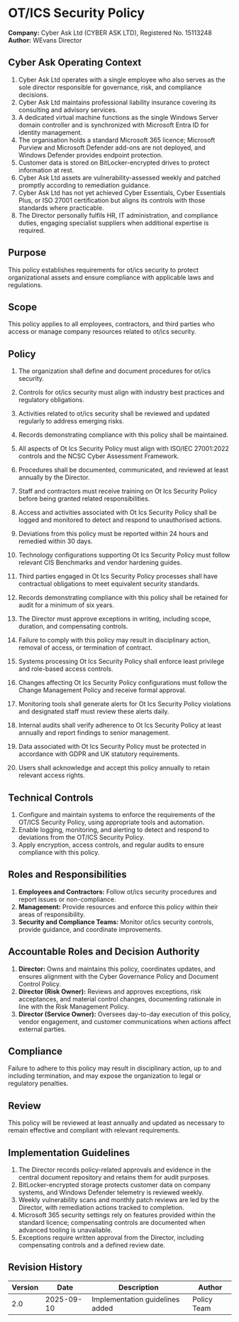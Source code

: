 # OT/ICS Security Policy

**Company:** Cyber Ask Ltd (CYBER ASK LTD), Registered No. 15113248  
**Author:** WEvans Director

## Cyber Ask Operating Context

1. Cyber Ask Ltd operates with a single employee who also serves as the sole director responsible for governance, risk, and compliance decisions.
2. Cyber Ask Ltd maintains professional liability insurance covering its consulting and advisory services.
3. A dedicated virtual machine functions as the single Windows Server domain controller and is synchronized with Microsoft Entra ID for identity management.
4. The organisation holds a standard Microsoft 365 licence; Microsoft Purview and Microsoft Defender add-ons are not deployed, and Windows Defender provides endpoint protection.
5. Customer data is stored on BitLocker-encrypted drives to protect information at rest.
6. Cyber Ask Ltd assets are vulnerability-assessed weekly and patched promptly according to remediation guidance.
7. Cyber Ask Ltd has not yet achieved Cyber Essentials, Cyber Essentials Plus, or ISO 27001 certification but aligns its controls with those standards where practicable.
8. The Director personally fulfils HR, IT administration, and compliance duties, engaging specialist suppliers when additional expertise is required.



## Purpose

This policy establishes requirements for ot/ics security to protect organizational assets and ensure compliance with applicable laws and regulations.

## Scope

This policy applies to all employees, contractors, and third parties who access or manage company resources related to ot/ics security.

## Policy
1. The organization shall define and document procedures for ot/ics security.
2. Controls for ot/ics security must align with industry best practices and regulatory obligations.
3. Activities related to ot/ics security shall be reviewed and updated regularly to address emerging risks.
4. Records demonstrating compliance with this policy shall be maintained.

1. All aspects of Ot Ics Security Policy must align with ISO/IEC 27001:2022 controls and the NCSC Cyber Assessment Framework.
2. Procedures shall be documented, communicated, and reviewed at least annually by the Director.
3. Staff and contractors must receive training on Ot Ics Security Policy before being granted related responsibilities.
4. Access and activities associated with Ot Ics Security Policy shall be logged and monitored to detect and respond to unauthorised actions.
5. Deviations from this policy must be reported within 24 hours and remedied within 30 days.
6. Technology configurations supporting Ot Ics Security Policy must follow relevant CIS Benchmarks and vendor hardening guides.
7. Third parties engaged in Ot Ics Security Policy processes shall have contractual obligations to meet equivalent security standards.
8. Records demonstrating compliance with this policy shall be retained for audit for a minimum of six years.
9. The Director must approve exceptions in writing, including scope, duration, and compensating controls.
10. Failure to comply with this policy may result in disciplinary action, removal of access, or termination of contract.

1. Systems processing Ot Ics Security Policy shall enforce least privilege and role-based access controls.
2. Changes affecting Ot Ics Security Policy configurations must follow the Change Management Policy and receive formal approval.
3. Monitoring tools shall generate alerts for Ot Ics Security Policy violations and designated staff must review these alerts daily.
4. Internal audits shall verify adherence to Ot Ics Security Policy at least annually and report findings to senior management.
5. Data associated with Ot Ics Security Policy must be protected in accordance with GDPR and UK statutory requirements.
6. Users shall acknowledge and accept this policy annually to retain relevant access rights.

## Technical Controls

1. Configure and maintain systems to enforce the requirements of the OT/ICS Security Policy, using appropriate tools and automation.
2. Enable logging, monitoring, and alerting to detect and respond to deviations from the OT/ICS Security Policy.
3. Apply encryption, access controls, and regular audits to ensure compliance with this policy.

## Roles and Responsibilities

1. **Employees and Contractors:** Follow ot/ics security procedures and report issues or non-compliance.
2. **Management:** Provide resources and enforce this policy within their areas of responsibility.
3. **Security and Compliance Teams:** Monitor ot/ics security controls, provide guidance, and coordinate improvements.

## Accountable Roles and Decision Authority

1. **Director:** Owns and maintains this policy, coordinates updates, and ensures alignment with the Cyber Governance Policy and Document Control Policy.
2. **Director (Risk Owner):** Reviews and approves exceptions, risk acceptances, and material control changes, documenting rationale in line with the Risk Management Policy.
3. **Director (Service Owner):** Oversees day-to-day execution of this policy, vendor engagement, and customer communications when actions affect external parties.


## Compliance

Failure to adhere to this policy may result in disciplinary action, up to and including termination, and may expose the organization to legal or regulatory penalties.

## Review

This policy will be reviewed at least annually and updated as necessary to remain effective and compliant with relevant requirements.

## Implementation Guidelines
1. The Director records policy-related approvals and evidence in the central document repository and retains them for audit purposes.
2. BitLocker-encrypted storage protects customer data on company systems, and Windows Defender telemetry is reviewed weekly.
3. Weekly vulnerability scans and monthly patch reviews are led by the Director, with remediation actions tracked to completion.
4. Microsoft 365 security settings rely on features provided within the standard licence; compensating controls are documented when advanced tooling is unavailable.
5. Exceptions require written approval from the Director, including compensating controls and a defined review date.


## Revision History

| Version | Date | Description | Author |
| ------- | ---------- | ----------------------- | ------ |
| 2.0     | 2025-09-10 | Implementation guidelines added | Policy Team |

